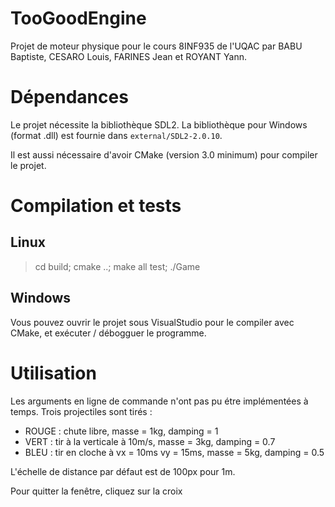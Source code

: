 # TooGoodEngine
Projet de moteur physique pour le cours 8INF935 de l'UQAC par BABU Baptiste, CESARO Louis, FARINES Jean et ROYANT Yann.

# Dépendances
Le projet nécessite la bibliothèque SDL2. La bibliothèque pour Windows (format .dll) est fournie dans `external/SDL2-2.0.10`.

Il est aussi nécessaire d'avoir CMake (version 3.0 minimum) pour compiler le projet.

# Compilation et tests
## Linux
> cd build;
> cmake ..;
> make all test;
> ./Game

## Windows
Vous pouvez ouvrir le projet sous VisualStudio pour le compiler avec CMake, et exécuter / débogguer le programme.

# Utilisation
Les arguments en ligne de commande n'ont pas pu étre implémentées à temps.
Trois projectiles sont tirés :
 - ROUGE : chute libre, masse = 1kg, damping = 1
 - VERT : tir à la verticale à 10m/s, masse = 3kg, damping = 0.7
 - BLEU : tir en cloche à vx = 10ms vy = 15ms, masse = 5kg, damping = 0.5

L'échelle de distance par défaut est de 100px pour 1m.

Pour quitter la fenêtre, cliquez sur la croix
